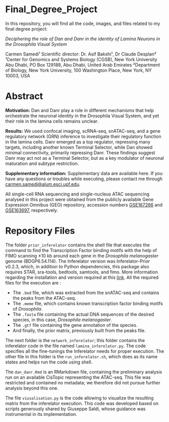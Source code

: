 # Final_Degree_Project

In this repository, you will find all the code, images, and files related to my final degree project:

*Deciphering the role of Dan and Danr in the identity of Lamina Neurons in the Drosophila Visual System*


Carmen Samedi¹
Scientific director: Dr. Asif Bakshi¹, Dr Claude Desplan² 
¹Center for Genomics and Systems Biology (CGSB), New York University Abu Dhabi, PO Box 129188, Abu Dhabi, United Arab Emirates
²Department of Biology, New York University, 100 Washington Place, New York, NY 10003, USA

# Abstract


**Motivation:** Dan and Danr play a role in different mechanisms that help orchestrate the neuronal identity in the Drosophila Visual System, and yet their role in the lamina cells remains unclear. 


**Results:** We used confocal imaging, scRNA-seq, snATAC-seq, and a gene regulatory network (GRN) inference to investigate their regulatory function in the lamina cells.
Danr emerged as a top regulator, repressing many targets, including another known Terminal Selector, while Dan showed minimal connectivity, primarily repressing Danr. 
These findings suggest Danr may act not as a Terminal Selector, but as a key modulator of neuronal maturation and subtype restriction.


**Supplementary information:** Supplementary data are available here.
If you have any questions or troubles while executing, please contact me through carmen.samedi@alum.esci.upf.edu.

All single-cell RNA sequencing and single-nucleus ATAC sequencing analysed in this project were obtained from the publicly available Gene Expression Omnibus (GEO) repository, accession numbers [GSE167266](https://www.ncbi.nlm.nih.gov/geo/query/acc.cgi) and [GSE163697](https://www.ncbi.nlm.nih.gov/geo/query/acc.cgi?acc=GSE163697), respectively.


# Repository Files
The folder `prior_inferelator` contains the shell file that executes the command to find the Transcription Factor binding motifs with the help of FIMO scanning ±10 kb around each gene in the *Drosophila melanogaster* genome (BDGP6.54.114). 
The Inferelator version was Inferelator-Prior v0.2.3, which, in addition to Python dependencies, this package also requires STAR, sra-tools, bedtools, samtools, and fimo. More information regarding the installation and version required at this [link](https://github.com/flatironinstitute/inferelator-prior). 
All the required files for the execution are :
- The `.bed` file, which was extracted from the snATAC-seq and contains the peaks from the ATAC-seq.  
- The `.meme` file, which contains known transcription factor binding motifs of *Drosophila*.  
- The `.fasta` file containing the actual DNA sequences of the desired species, in this case, *Drosophila melanogaster*.  
- The `.gtf` file containing the gene annotation of the species.  
- And finally, the prior matrix, previously built from the peaks file.

The next folder is the `network_inferelator`; this folder contains the inferelator code in the file named `lamina_inferelator.py`. The code specifies all the fine-tunings the Inferelator needs for proper execution. 
The other file in this folder is the `run_inferelator.sh`, which does as its name states and helps run the code using shell. 

The `dan_danr.Rmd` is an RMarkdown file, containing the preliminary analysis run on an available CisTopic representing the ATAC-seq. This file was restricted and contained no metadata; we therefore did not pursue further analysis beyond this one. 

The file `viusalisation.py` is the code allowing to visualize the resulting matrix from the inferelator execution. This code was developed based on scripts generously shared by Giuseppe Saldi, whose guidance was instrumental in its implementation.


